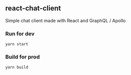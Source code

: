 ## react-chat-client

Simple chat client made with React and GraphQL / Apollo

### Run for dev
```
yarn start
```

### Build for prod
```
yarn build
```

